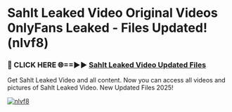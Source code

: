 # Sahlt Leaked Video Original Videos 0nlyFans Leaked - Files Updated! (nlvf8)

<h3>🔴 CLICK HERE 🌐==►► <a href="https://tinyurl.com/x26r9saj" rel="nofollow">Sahlt Leaked Video Updated Files</a></h3>

Get Sahlt Leaked Video and all content. Now you can access all videos and pictures of Sahlt Leaked Video. New Updated Files 2025!

[![nlvf8](https://i.imgur.com/LkgZPqh.gif)](https://tinyurl.com/x26r9saj)
